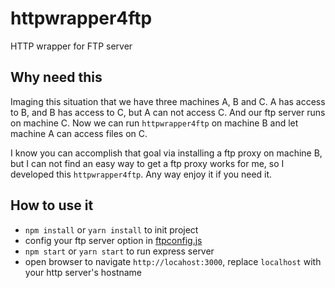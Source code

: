 # httpwrapper4ftp
HTTP wrapper for FTP server

## Why need this

Imaging this situation that we have three machines A, B and C. A has access to B,
and B has access to C, but A can not access C. And our ftp server runs on machine
C. Now we can run `httpwrapper4ftp` on machine B and let machine A can access 
files on C.

I know you can accomplish that goal via installing a ftp proxy on machine B, but I can
not find an easy way to get a ftp proxy works for me, so I developed this
`httpwrapper4ftp`. Any way enjoy it if you need it.

## How to use it
  - `npm install` or `yarn install` to init project
  - config your ftp server option in [ftpconfig.js][ftpconfig.js]
  - `npm start` or `yarn start` to run express server
  - open browser to navigate `http://locahost:3000`, replace `localhost` with your http server's hostname
  
[ftpconfig.js]: ./config/ftpconfig.js
